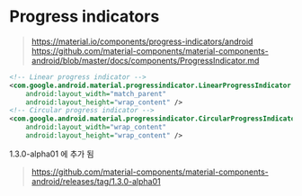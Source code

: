 


# Progress indicators

> https://material.io/components/progress-indicators/android
> https://github.com/material-components/material-components-android/blob/master/docs/components/ProgressIndicator.md

```xml
<!-- Linear progress indicator -->
<com.google.android.material.progressindicator.LinearProgressIndicator
    android:layout_width="match_parent"
    android:layout_height="wrap_content" />
<!-- Circular progress indicator -->
<com.google.android.material.progressindicator.CircularProgressIndicator
    android:layout_width="wrap_content"
    android:layout_height="wrap_content" />
```

1.3.0-alpha01 에 추가 됨
> https://github.com/material-components/material-components-android/releases/tag/1.3.0-alpha01


<!--stackedit_data:
eyJoaXN0b3J5IjpbLTE2MzQ1MjY5NzZdfQ==
-->